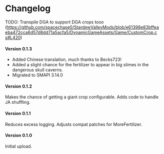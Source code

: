 ﻿Changelog
=============

TODO: Transpile DGA to support DGA crops tooo (https://github.com/spacechase0/StardewValleyMods/blob/e61398e83bffeaeba472cca6d57d8dd71a5acfa5/DynamicGameAssets/Game/CustomCrop.cs#L420)

#### Version 0.1.3

* Added Chinese translation, much thanks to Becks723!
* Added a slight chance for the fertilizer to appear in big slimes in the dangerous skull caverns.
* Migrated to SMAPI 3.14.0

#### Version 0.1.2
Makes the chance of getting a giant crop configurable. Adds code to handle JA shuffling.

#### Version 0.1.1
Reduces excess logging. Adjusts compat patches for MoreFertilizer.

#### Version 0.1.0

Initial upload.
